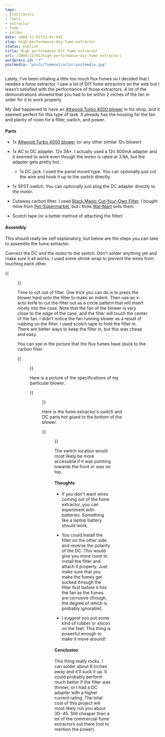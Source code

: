 ```yaml
---
tags:
- Electronics
- Tools
- extractor
- fume
- solder
date: 2009-12-01T23:43:54Z
slug: high-performance-diy-fume-extractor
status: publish
title: High performance DIY fume extractor
url: /2009/12/01/high-performance-diy-fume-extractor/
wordpress_id: "7"
postmedia: "posts/fumeextractor/postmedia.jpg"
---
```


Lately, I've been inhaling a little too much flux fumes so I decided that I needed a fume extractor. I saw a lot of DIY fume extractors on the web but I wasn't satisfied with the performance of those extractors. A lot of the demonstrations showed that you had to be within 2 inches of the fan in order for it to work properly.
<!--more-->

My dad happened to have an [Attwood Turbo 4000 blower](http://www.boatersland.com/att17414.html) in his shop, and it seemed perfect for this type of task. It already has the housing for the fan and plenty of room for a filter, switch, and power.


#### **Parts**


  * 1x [Attwood Turbo 4000 blower](http://www.boatersland.com/att17414.html) (or any other similar 12v blower)

  * 1x AC to DC adapter. 12v 3A+. I actually used a 12v 800mA adapter and it seemed to work even though the motor is rated at 3.8A, but the adapter gets pretty hot.

	* 1x DC jack. I used the panel mount type. You can optionally just cut the wire and hook it up to the switch directly.

  * 1x SPST switch. You can optionally just plug the DC adapter directly to the motor.

  * Cutaway carbon filter. I used [Black Magic Cut-Your-Own Filter](http://www.4littlepets.com/blackmagiccut-your-ownfiltercartridge1.aspx). I bought mine from [Pet-Supermarket](http://www.petsupermarket.com/), but I think [Wal-Mart](http://www.walmart.com/catalog/product.do?product_id=3635113) sells them.

  * Scotch tape (or a better method of attaching the filter)


#### Assembly


This should really be self explanatory, but below are the steps you can take to assemble the fume extractor.

Connect the DC and the motor to the switch. Don't solder anything yet and make sure it all works. I used some shrink wrap to prevent the wires from touching each other.

{{<figure src="http://farm3.static.flickr.com/2577/4152133284_e4859925c9_b.jpg" title="DC, switch, motor, wires" size="1024x768" link="http://farm3.static.flickr.com/2577/4152133284_e4859925c9_b.jpg">}}

Time to cut out of filter. One trick you can do is to press the blower hard onto the filter to make an indent. Then use an x-acto knife to cut the filter out as a circle pattern that will insert nicely into the case. Note that the fan of the blower is very close to the edge of the case, and the filter will touch the center of the fan. I didn't notice the fan running slower as a result of rubbing on the filter. I used scotch tape to hold the filter in. There are better ways to keep the filter in, but this was cheap and easy.

You can see in the picture that the flux fumes have stuck to the carbon filter.

{{<figure src="http://farm3.static.flickr.com/2610/4152063434_175accbdcd_b.jpg" title="Showing how the filter is installed. Scotch tape!" size="1024x768" link="http://farm3.static.flickr.com/2610/4152063434_175accbdcd_b.jpg">}}

Here is a picture of the specifications of my particular blower.

{{<figure src="http://farm3.static.flickr.com/2675/4152063352_7338afb5c4_b.jpg" title="Blower specifications" size="1024x768" link="http://farm3.static.flickr.com/2675/4152063352_7338afb5c4_b.jpg">}}

Here is the fume extractor's switch and DC parts hot glued to the bottom of the blower.

{{<figure src="http://farm3.static.flickr.com/2668/4151457581_826bd70d70_b.jpg" title="Hot glued switch and DC jack" size="1024x768" link="http://farm3.static.flickr.com/2668/4151457581_826bd70d70_b.jpg">}}

The switch location would most likely be more accessible if it was pointing towards the front or was on top.


#### Thoughts


  * If you don't want wires coming out of the fume extractor, you can experiment with batteries. Something like a laptop battery should work.


  * You could install the filter on the other side and reverse the polarity of the DC. This would give you more room to install the filter and attach it properly. Just make sure that you make the fumes get sucked through the filter first before it hits the fan as the fumes are corrosive (though, the degree of which is probably ignorable).


  * I suggest you put some kind of rubber or silicon on the feet. This thing is powerful enough to make it move around!


#### **Conclusion**


This thing really rocks. I can solder about 8 inches away and it'll suck it up. It could probably perform much better if the filter was thinner, or I had a DC adapter with a higher current rating. The total cost of this project will most likely run you about $30-$45. Still cheaper than a lot of the commercial fume extractors out there (not to mention the power).
